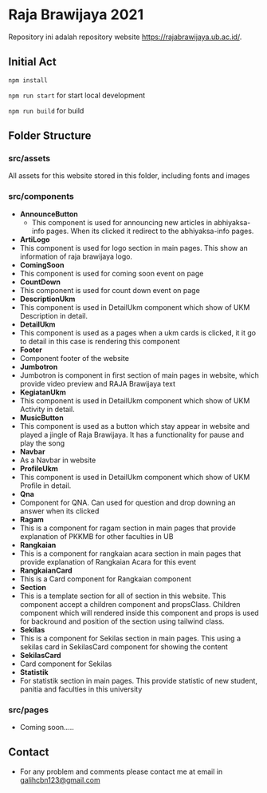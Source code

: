 # Raja Brawijaya 2021
Repository ini adalah repository website https://rajabrawijaya.ub.ac.id/. 

## Initial Act
`npm install`

`npm run start` for start local development

`npm run build` for build

## Folder Structure
### src/assets
All assets for this website stored in this folder, including fonts and images

### src/components
- **AnnounceButton**
  - This component is used for announcing new articles in abhiyaksa-info pages. When its clicked it redirect to the abhiyaksa-info pages.
- **ArtiLogo**
 - This component is used for logo section in main pages. This show an information of raja brawijaya logo.
- **ComingSoon**
 - This component is used for coming soon event on page
- **CountDown**
 - This component is used for count down event on page
- **DescriptionUkm**
 - This component is used in DetailUkm component which show of UKM Description in detail.
- **DetailUkm**
 - This component is used as a pages when a ukm cards is clicked, it it go to detail in this case is rendering this component
- **Footer**
 - Component footer of the website
- **Jumbotron**
 - Jumbotron is component in first section of main pages in website, which provide video preview and RAJA Brawijaya text
- **KegiatanUkm**
 - This component is used in DetailUkm component which show of UKM Activity in detail.
- **MusicButton**
 - This component is used as a button which stay appear in website and played a jingle of Raja Brawijaya. It has a functionality for pause and play the song
- **Navbar**
 - As a Navbar in website
- **ProfileUkm**
 - This component is used in DetailUkm component which show of UKM Profile in detail.
- **Qna**
 - Component for QNA. Can used for question and drop downing an answer when its clicked
- **Ragam**
 - This is a component for ragam section in main pages that provide explanation of PKKMB for other faculties in UB
- **Rangkaian**
 - This is a component for rangkaian acara section in main pages that provide explanation of Rangkaian Acara for this event
- **RangkaianCard**
 - This is a Card component for Rangkaian component
- **Section**
 - This is a template section for all of section in this website. This component accept a children component and propsClass. Children component which will rendered inside this component and props is used for backround and position of the section using tailwind class.
- **Sekilas**
 - This is a component for Sekilas section in main pages. This using a sekilas card in SekilasCard component for showing the content
- **SekilasCard**
 - Card component for Sekilas
- **Statistik**
 - For statistik section in main pages. This provide statistic of new student, panitia and faculties in this university

### src/pages
 - Coming soon.....


## Contact
 - For any problem and comments please contact me at email in galihcbn123@gmail.com
